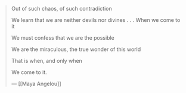 
> Out of such chaos, of such contradiction
>
> We learn that we are neither devils nor divines . . .
> When we come to it
>
> We must confess that we are the possible
>
> We are the miraculous, the true wonder of this world
>
> That is when, and only when
>
> We come to it.
>
> — [[Maya Angelou]]
